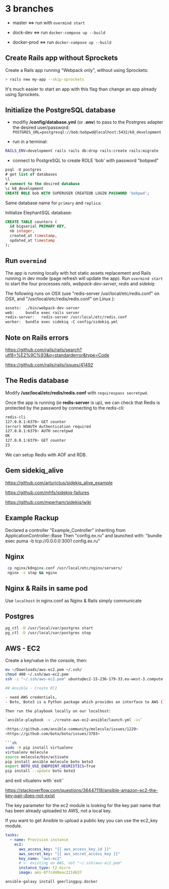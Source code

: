 # 3 branches

- master <=> run with `overmind start`

- dock-dev <=> run `docker-compose up --build`

- docker-prod <=> run `docker-compose up --build`

## Create Rails app without Sprockets

Create a Rails app running "Webpack only", without using Sprockets:

```sh
> rails new my-app --skip-sprockets
```

It's much easier to start an app with this flag than change an app already using Sprockets.

## Initialize the PostgreSQL database

- modifiy **/config/database.yml** (or **.env**) to pass to the Postrgres adapter the desired user/password: `POSTGRES_URL=postgresql://bob:bobpwd@localhost:5432/k8_development`

- run in a terminal:

```sh
RAILS_ENV=development rails rails db:drop rails:create rails:migrate
```

- connect to PostgreSQL to create ROLE 'bob' with password "bobpwd"

```sql
psql -U postgres
# get list of databases
\l
# connect to the desired database
\c k8_development
CREATE ROLE bob WITH SUPERUSER CREATEDB LOGIN PASSWORD 'bobpwd';
```

Same database name for `primary` and `replica`:

Initialize ElephantSQL database:

```sql
CREATE TABLE counters (
  id bigserial PRIMARY KEY,
  nb integer,
  created_at timestamp,
  updated_at timestamp
);
```

## Run `overmind`

The app is running locally with hot static assets replacement and Rails running in dev mode (page refresh will update the app). Run `overmind start` to start the four processes _rails_, _webpack-dev-server_, _redis_ and _sidekiq_:

The following runs on OSX (use "redis-server /usr/local/etc/redis.conf" on OSX, and "/usr/local/etc/redis/redis.conf" on Linux ):

```txt
assets:  ./bin/webpack-dev-server
web:     bundle exec rails server
redis-server:   redis-server /usr/local/etc/redis.conf
worker:  bundle exec sidekiq -C config/sidekiq.yml
```

## Note on Rails errors

<https://github.com/rails/rails/search?utf8=%E2%9C%93&q=standarderror&type=Code>

<https://github.com/rails/rails/issues/41492>

## The Redis database

Modify **/usr/local/etc/redis/redis.conf** with `requirespass secretpwd`.

Once the app is running (ie **redis-server** is up), we can check that Redis is protected by the password by connecting to the redis-cli:

```sh
redis-cli
127.0.0.1:6379> GET counter
(error) NOAUTH Authentication required
127.0.0.1:6379> AUTH secretpwd
OK
127.0.0.1:6379> GET counter
23
```

We can setup Redis with AOF and RDB.

## Gem **sidekiq_alive**

<https://github.com/arturictus/sidekiq_alive_example>

<https://github.com/mhfs/sidekiq-failures>

<https://github.com/mperham/sidekiq/wiki>

## Example Rackup

Declared a controller "Example_Controller" inheriting from ApplicationController::Base
Then "config.ex.ru" and launched with:
"bundle exec puma -b tcp://0.0.0.0:3001 config.ex.ru"

## Nginx

```sh
 cp nginx/k8nginx.conf /usr/local/etc/nginx/servers/
 nginx -s stop && nginx
```

## Nginx & Rails in same pod

Use `localhost` in nginx.conf as Nginx & Rails simply communicate

## Postgres

```sh
pg_ctl -D /usr/local/var/postgres start
pg_ctl -D /usr/local/var/postgres stop
```

## AWS - EC2

Create a key/value in the console, then:

````sh
mv ~/Downloads/aws-ec2.pem ~/.ssh/
chmod 400 ~/.ssh/aws-ec2.pem
ssh -i "~/.ssh/aws-ec2.pem" ubuntu@ec2-15-236-179-33.eu-west-3.compute.amazonaws.com

## Ansible - Create EC2

- need AWS credentials,
- Boto, Boto3 is a Python package which provides an interface to AWS (`pip install boto boto3`)

Then run the playbook locally on our localhost:

`ansible-playbook -v ./create-aws-ec2-ansible/launch.yml -vv`

<https://github.com/ansible-community/molecule/issues/1229>
<https://github.com/boto/boto/issues/3783>

```sh
sudo -H pip install virtualenv
virtualenv molecule
source molecule/bin/activate
pip install ansible molecule boto boto3
export BOTO_USE_ENDPOINT_HEURISTICS=True
pip install --update boto boto3
````

and exit vitualenv with `exit``

<https://stackoverflow.com/questions/36447118/ansible-amazon-ec2-the-key-pair-does-not-exist>

The key parameter for the ec2 module is looking for the key pair name that has been already uploaded to AWS, not a local key.

If you want to get Ansible to upload a public key you can use the ec2_key module.

```yml
tasks:
  - name: Provision instance
    ec2:
      aws_access_key: "{{ aws_access_key_id }}"
      aws_secret_key: "{{ aws_secret_access_key }}"
      key_name: "aws-ec2"
      # <- existing on AWS, not "~/.ssh/aws-ec2.pem"
      instance_type: t2.micro
      image: ami-0f7cd40eac2214b37
```

`ansible-galaxy install geerlingguy.docker `
